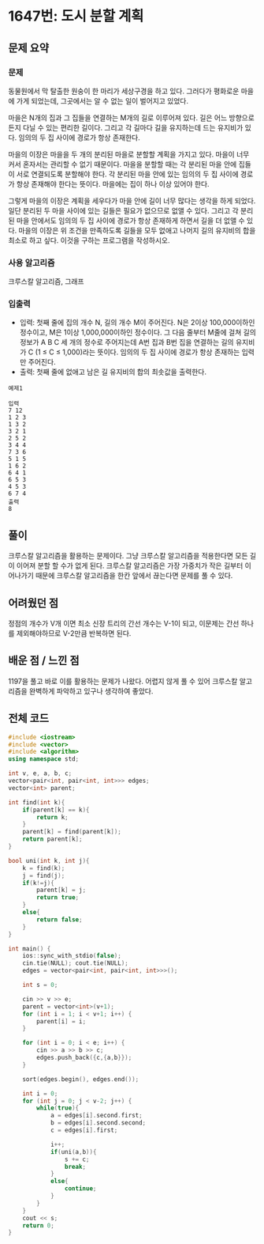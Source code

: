 # 1647번: 도시 분할 계획

## 문제 요약
### 문제
동물원에서 막 탈출한 원숭이 한 마리가 세상구경을 하고 있다. 그러다가 평화로운 마을에 가게 되었는데, 그곳에서는 알 수 없는 일이 벌어지고 있었다.

마을은 N개의 집과 그 집들을 연결하는 M개의 길로 이루어져 있다. 길은 어느 방향으로든지 다닐 수 있는 편리한 길이다. 그리고 각 길마다 길을 유지하는데 드는 유지비가 있다. 임의의 두 집 사이에 경로가 항상 존재한다.

마을의 이장은 마을을 두 개의 분리된 마을로 분할할 계획을 가지고 있다. 마을이 너무 커서 혼자서는 관리할 수 없기 때문이다. 마을을 분할할 때는 각 분리된 마을 안에 집들이 서로 연결되도록 분할해야 한다. 각 분리된 마을 안에 있는 임의의 두 집 사이에 경로가 항상 존재해야 한다는 뜻이다. 마을에는 집이 하나 이상 있어야 한다.

그렇게 마을의 이장은 계획을 세우다가 마을 안에 길이 너무 많다는 생각을 하게 되었다. 일단 분리된 두 마을 사이에 있는 길들은 필요가 없으므로 없앨 수 있다. 그리고 각 분리된 마을 안에서도 임의의 두 집 사이에 경로가 항상 존재하게 하면서 길을 더 없앨 수 있다. 마을의 이장은 위 조건을 만족하도록 길들을 모두 없애고 나머지 길의 유지비의 합을 최소로 하고 싶다. 이것을 구하는 프로그램을 작성하시오.

### 사용 알고리즘
크루스칼 알고리즘, 그래프

### 입출력
- 입력: 첫째 줄에 집의 개수 N, 길의 개수 M이 주어진다. N은 2이상 100,000이하인 정수이고, M은 1이상 1,000,000이하인 정수이다. 그 다음 줄부터 M줄에 걸쳐 길의 정보가 A B C 세 개의 정수로 주어지는데 A번 집과 B번 집을 연결하는 길의 유지비가 C (1 ≤ C ≤ 1,000)라는 뜻이다.
임의의 두 집 사이에 경로가 항상 존재하는 입력만 주어진다.
- 출력: 첫째 줄에 없애고 남은 길 유지비의 합의 최솟값을 출력한다.
```
예제1

입력
7 12
1 2 3
1 3 2
3 2 1
2 5 2
3 4 4
7 3 6
5 1 5
1 6 2
6 4 1
6 5 3
4 5 3
6 7 4
출력
8
```
## 풀이
크루스칼 알고리즘을 활용하는 문제이다. 그냥 크루스칼 알고리즘을 적용한다면 모든 길이 이어져 분할 할 수가 없게 된다. 크루스칼 알고리즘은 가장 가중치가 작은 길부터 이어나가기 때문에 크루스칼 알고리즘을 한칸 앞에서 끊는다면 문제를 풀 수 있다.

## 어려웠던 점
정점의 개수가 V개 이면 최소 신장 트리의 간선 개수는 V-1이 되고, 이문제는 간선 하나를 제외해야하므로 V-2만큼 반복하면 된다.

## 배운 점 / 느낀 점
1197을 풀고 바로 이를 활용하는 문제가 나왔다. 어렵지 않게 풀 수 있어 크루스칼 알고리즘을 완벽하게 파악하고 있구나 생각하여 좋았다.

## 전체 코드
```cpp
#include <iostream>
#include <vector>
#include <algorithm>
using namespace std;

int v, e, a, b, c;
vector<pair<int, pair<int, int>>> edges;
vector<int> parent;

int find(int k){
    if(parent[k] == k){
        return k;
    }
    parent[k] = find(parent[k]);
    return parent[k];
}

bool uni(int k, int j){
    k = find(k);
    j = find(j);
    if(k!=j){
        parent[k] = j;
        return true;
    }
    else{
        return false;
    }
}

int main() {
    ios::sync_with_stdio(false);
    cin.tie(NULL); cout.tie(NULL);
    edges = vector<pair<int, pair<int, int>>>();

    int s = 0;

    cin >> v >> e;
    parent = vector<int>(v+1);
    for (int i = 1; i < v+1; i++) {
        parent[i] = i;
    }

    for (int i = 0; i < e; i++) {
        cin >> a >> b >> c;
        edges.push_back({c,{a,b}});
    }

    sort(edges.begin(), edges.end());

    int i = 0;
    for (int j = 0; j < v-2; j++) {
        while(true){
            a = edges[i].second.first;
            b = edges[i].second.second;
            c = edges[i].first;

            i++;
            if(uni(a,b)){
                s += c;
                break;
            }
            else{
                continue;
            }
        }
    }
    cout << s;
    return 0;
}
```
